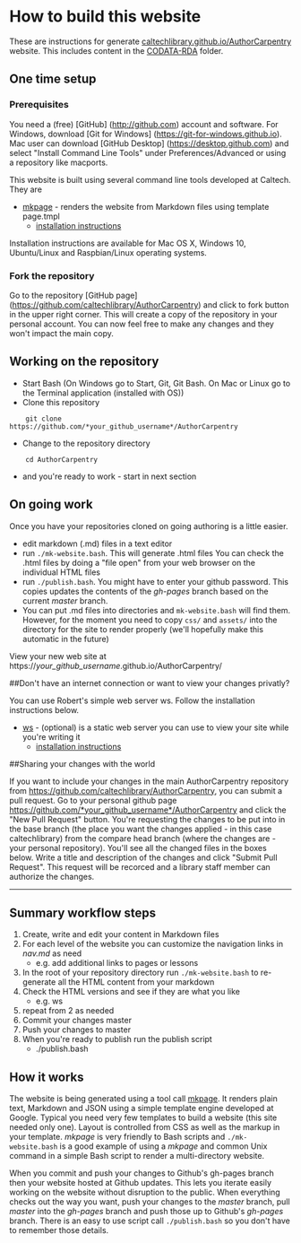 

# How to build this website

These are instructions for generate [caltechlibrary.github.io/AuthorCarpentry](https://caltechlibrary.github.io/AuthorCarpentry) website.
This includes content in the [CODATA-RDA](CODATA-RDA/) folder.

## One time setup

### Prerequisites

You need a (free) [GitHub] (http://github.com) account and software.  For Windows, download [Git for Windows] (https://git-for-windows.github.io). Mac user can download [GitHub Desktop] (https://desktop.github.com) and select "Install Command Line Tools" under Preferences/Advanced or using a repository like macports.  

This website is built using several command line tools developed at Caltech. They are

+ [mkpage](https://caltechlibrary.github.io/mkpage) - renders the website from Markdown files using template page.tmpl
    + [installation instructions](https://caltechlibrary.github.io/mkpage/install.html)

Installation instructions are available for Mac OS X, Windows 10, Ubuntu/Linux and Raspbian/Linux operating systems.

### Fork the repository

Go to the repository [GitHub page] (https://github.com/caltechlibrary/AuthorCarpentry) and click to fork button in the upper right corner.  This will create a copy of the repository in your personal account.  You can now feel free to make any changes and they won't impact the main copy.

## Working on the repository

+ Start Bash (On Windows go to Start, Git, Git Bash.  On Mac or Linux go to the Terminal application (installed with OS))
+ Clone this repository
```shell
    git clone https://github.com/*your_github_username*/AuthorCarpentry
```
+ Change to the repository directory
```shell
    cd AuthorCarpentry
```
+ and you're ready to work - start in next section

## On going work

Once you have your repositories cloned on going authoring is a little easier. 

+ edit markdown (.md) files in a text editor
+ run  `./mk-website.bash`.  This will generate .html files
You can check the .html files by doing a "file open" from your web browser on the individual HTML files
+ run `./publish.bash`.  You might have to enter your github password.
This copies updates the contents of the *gh-pages* branch based on the current *master* branch.
+ You can put .md files into directories and `mk-website.bash` will find them.  However, for the moment you need to copy `css/` and `assets/` into the directory for the site to render properly (we'll hopefully make this automatic in the future)

View your new web site at https://*your_github_username*.github.io/AuthorCarpentry/ 

##Don't have an internet connection or want to view your changes privatly?

You can use Robert's simple web server ws.  Follow the installation instructions below.

+ [ws](https://caltechlibrary.github.io/ws) - (optional) is a static web server you can use to view your site while you're writing it
    + [installation instructions](https://caltechlibrary.github.io/ws/install.html)

##Sharing your changes with the world

If you want to include your changes in the main AuthorCarpentry repository from https://github.com/caltechlibrary/AuthorCarpentry, you can submit a pull request.  Go to your personal github page https://github.com/*your_github_username*/AuthorCarpentry and click the "New Pull Request" button.  You're requesting the changes to be put into in the base branch (the place you want the changes applied - in this case caltechlibrary) from the compare head branch (where the changes are - your personal repository).  You'll see all the changed files in the boxes below.  Write a title and description of the changes and click "Submit Pull Request".  This request will be recorced and a library staff member can authorize the changes.

---

## Summary workflow steps

1. Create, write and edit your content in Markdown files
2. For each level of the website you can customize the navigation links in *nav.md* as need
    + e.g. add additional links to pages or lessons
3. In the root of your repository directory run `./mk-website.bash` to re-generate all the HTML content from your markdown
4. Check the HTML versions and see if they are what you like
    + e.g. ws
5. repeat from 2 as needed
6. Commit your changes master
7. Push your changes to master
8. When you're ready to publish run the publish script
    + ./publish.bash

## How it works

The website is being generated using a tool call [mkpage](https://caltechlibrary.github.io/mkpage). It renders plain text, Markdown and JSON using a simple template engine developed at Google.  Typical you need very few templates to build a website (this site needed only one). Layout is controlled from CSS as well as the markup in your template. *mkpage* is very friendly to Bash scripts and `./mk-website.bash` is a good example of using a *mkpage* and common Unix command in a simple Bash script to render a multi-directory website.

When you commit and push your changes to Github's gh-pages branch then your website hosted at Github updates. This lets you iterate easily working on the website without disruption to the public. When everything checks out the way you want, push your changes to the *master* branch, pull *master* into the *gh-pages* branch and push those up to Github's *gh-pages* branch. There is an easy to use script call `./publish.bash` so you don't have to remember those details.

